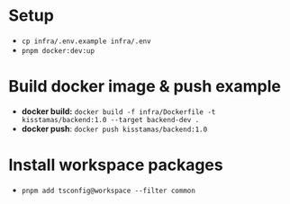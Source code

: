 # Setup
- `cp infra/.env.example infra/.env`
- `pnpm docker:dev:up`

# Build docker image & push example
- **docker build:** ```docker build -f infra/Dockerfile -t kisstamas/backend:1.0 --target backend-dev .```
- **docker push**: ```docker push kisstamas/backend:1.0```

# Install workspace packages
- `pnpm add tsconfig@workspace --filter common`